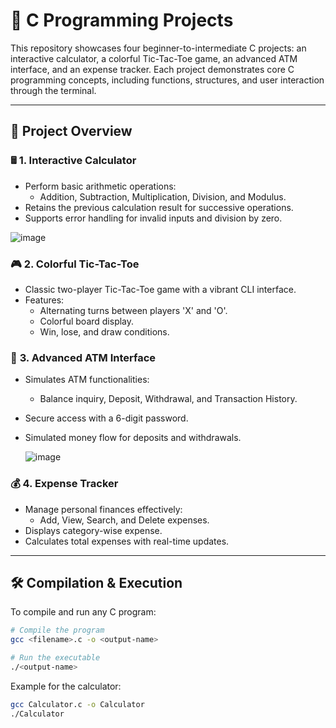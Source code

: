 # 🚀 **C Programming Projects**

This repository showcases four beginner-to-intermediate C projects: an interactive calculator, a colorful Tic-Tac-Toe game, an advanced ATM interface, and an expense tracker. Each project demonstrates core C programming concepts, including functions, structures, and user interaction through the terminal.

---

## 📜 **Project Overview**

### 🖩 **1. Interactive Calculator**
- Perform basic arithmetic operations:
  - Addition, Subtraction, Multiplication, Division, and Modulus.
- Retains the previous calculation result for successive operations.
- Supports error handling for invalid inputs and division by zero.


![image](https://github.com/user-attachments/assets/875ca8d9-4bd9-4b7d-a166-f68649d0f9be)
 

### 🎮 **2. Colorful Tic-Tac-Toe**
- Classic two-player Tic-Tac-Toe game with a vibrant CLI interface.
- Features:
  - Alternating turns between players 'X' and 'O'.
  - Colorful board display.
  - Win, lose, and draw conditions.


### 🏦 **3. Advanced ATM Interface**
- Simulates ATM functionalities:
  - Balance inquiry, Deposit, Withdrawal, and Transaction History.
- Secure access with a 6-digit password.
- Simulated money flow for deposits and withdrawals.


  ![image](https://github.com/user-attachments/assets/8a3db38d-843e-45a1-bd4e-f33a21a006c0)



### 💰 **4. Expense Tracker**
- Manage personal finances effectively:
  - Add, View, Search, and Delete expenses.
- Displays category-wise expense.
- Calculates total expenses with real-time updates.


---

## 🛠️ **Compilation & Execution**

To compile and run any C program:
```bash
# Compile the program
gcc <filename>.c -o <output-name>

# Run the executable
./<output-name>
```

Example for the calculator:
```bash
gcc Calculator.c -o Calculator
./Calculator
```
